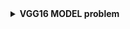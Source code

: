 
<details>
  <summary><b>VGG16 MODEL</code> problem</b></summary>
  <code>pyresparser</code> is a simple resume parser used for extracting information from resumes. pyresparser work with <code>spacy</code>. But now it don't work properly in <code>spacy latest version.</code> It's work better in <code>spacy==2.3.8</code> When we run pyresparser in <code>spacy</code>latest version show <code>config.cfg</code> problem. To solve this problem <code>create virtual environment.</code> 

  
  ## Import Libraries: </br>
  ```python
import os
import cv2
import numpy as np
import tensorflow as tf
from tensorflow.keras.layers import Flatten, Dense
from tensorflow.keras.models import Model
from tensorflow.keras.applications.vgg16 import VGG16
from tensorflow.keras.applications.vgg19 import VGG19
from tensorflow.keras.applications.mobilenet_v2 import MobileNetV2
from tensorflow.keras.optimizers import Adam
import xml.etree.ElementTree as ET
```
### Library Explanation: </br>
 - <code>import os:</code> This library provides a way to interact with the operating system and access file paths and directories.
 - <code>import cv2:</code> This is the OpenCV library used for image processing and computer vision tasks.
 - <code>import numpy as np:</code> This imports the NumPy library for scientific computing and arrays.
 - <code>import tensorflow as tf:</code> This imports the TensorFlow library for machine learning and deep learning tasks.
 - <code>from tensorflow.keras.layers import Flatten, Dense:</code> This imports the Flatten and Dense layers from Keras, which are used to build neural networks.
 - <code>from tensorflow.keras.models import Model:</code> This imports the Model class from Keras, which is used to create a deep learning model.
 - <code>from tensorflow.keras.applications.vgg16 import VGG16:</code> This imports the pre-trained VGG16 model from Keras, which is a convolutional neural network commonly used for image classification tasks.
 - <code>from tensorflow.keras.applications.vgg19 import VGG19:</code> This imports the pre-trained VGG19 model from Keras, which is similar to VGG16 but has more layers.
 - <code>from tensorflow.keras.applications.mobilenet_v2 import MobileNetV2:</code> This imports the pre-trained MobileNetV2 model from Keras, which is a lightweight convolutional neural network commonly used for mobile and embedded devices.
 - <code>from tensorflow.keras.optimizers import Adam:</code> This imports the Adam optimizer from Keras, which is an algorithm used to optimize the weights of a neural network during training.
 - <code>import xml.etree.ElementTree as ET:</code> This imports the ElementTree library for parsing XML files.
  ## Define Input Shape & Batch Size: </br>
```python
input_shape = (224, 224, 3)
batch_size = 32
```
### Code Explanation: </br>
 - <strong>input_shape: </strong> This is a tuple that specifies the dimensions of the input images.In this case, the input images will have a width and height of 224 pixels and three color channels (red, green, and blue).
 -  <strong>batch_size: </strong> It is specifies the number of samples that will be fed into the model at once during training. In this case, the model will process 32 images at a time. 


  ## Define Base Model: </br>
```python
base_model = VGG16(input_shape=input_shape, include_top=False, weights='imagenet')
```
### Code Explanation: </br>
This line of code creates a VGG16 model instance called base_model.
 - <strong> input_shape=input_shape: </strong> This parameter specifies the shape of the input data to the model.
 - <strong> weights='imagenet: </strong> TThis parameter specifies the pre-trained weights to use for the model.



</details>
